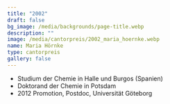 ```yaml
---
title: "2002"
draft: false
bg_image: /media/backgrounds/page-title.webp
description: ""
image: /media/cantorpreis/2002_maria_hoernke.webp
name: Maria Hörnke
type: cantorpreis
gallery: false
---
```

- Studium der Chemie in Halle und Burgos (Spanien)
- Doktorand der Chemie in Potsdam
- 2012 Promotion, Postdoc, Universität Göteborg
